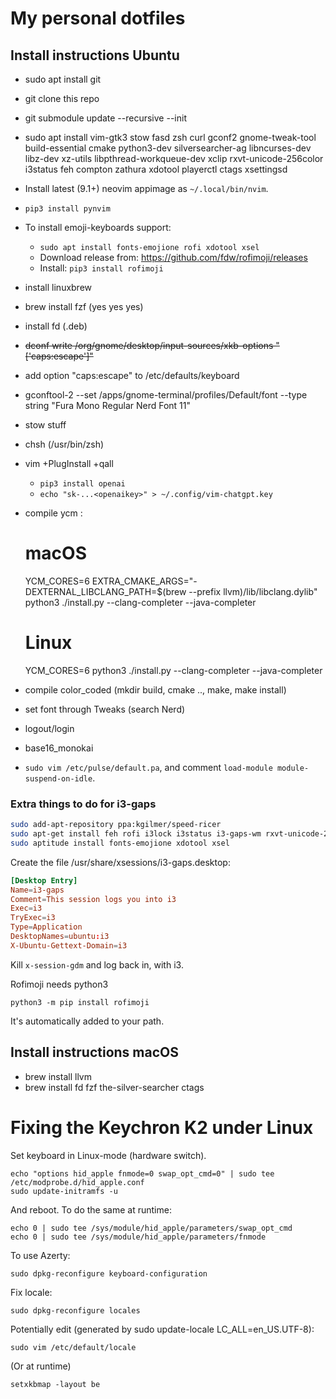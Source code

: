# My personal dotfiles

## Install instructions Ubuntu

 - sudo apt install git
 - git clone this repo
 - git submodule update --recursive --init
 - sudo apt install vim-gtk3 stow fasd zsh curl gconf2 gnome-tweak-tool build-essential cmake python3-dev silversearcher-ag libncurses-dev libz-dev xz-utils libpthread-workqueue-dev xclip rxvt-unicode-256color i3status feh compton zathura xdotool playerctl ctags xsettingsd
 - Install latest (9.1+) neovim appimage as `~/.local/bin/nvim`.
 - `pip3 install pynvim`
 - To install emoji-keyboards support:
   - `sudo apt install fonts-emojione rofi xdotool xsel`
   - Download release from: https://github.com/fdw/rofimoji/releases
   - Install: `pip3 install rofimoji`
 - install linuxbrew
 - brew install fzf (yes yes yes)
 - install fd (.deb)
 - ~~dconf write /org/gnome/desktop/input-sources/xkb-options "['caps:escape']"~~
 - add option "caps:escape" to /etc/defaults/keyboard
 - gconftool-2 --set /apps/gnome-terminal/profiles/Default/font --type string "Fura Mono Regular Nerd Font 11"
 - stow stuff
 - chsh (/usr/bin/zsh)
 - vim +PlugInstall +qall
   - `pip3 install openai`
   - `echo "sk-...<openaikey>" > ~/.config/vim-chatgpt.key`
 - compile ycm :
 
      # macOS
      YCM_CORES=6 EXTRA_CMAKE_ARGS="-DEXTERNAL_LIBCLANG_PATH=$(brew --prefix llvm)/lib/libclang.dylib" python3 ./install.py --clang-completer --java-completer

      # Linux
      YCM_CORES=6 python3 ./install.py --clang-completer --java-completer

 - compile color_coded (mkdir build, cmake .., make, make install)
 - set font through Tweaks (search Nerd)
 - logout/login
 - base16_monokai
 - `sudo vim /etc/pulse/default.pa`, and comment `load-module module-suspend-on-idle`.

### Extra things to do for i3-gaps

```sh
sudo add-apt-repository ppa:kgilmer/speed-ricer
sudo apt-get install feh rofi i3lock i3status i3-gaps-wm rxvt-unicode-256color compton pywal
sudo aptitude install fonts-emojione xdotool xsel
```

Create the file /usr/share/xsessions/i3-gaps.desktop:
```conf
[Desktop Entry]
Name=i3-gaps
Comment=This session logs you into i3
Exec=i3
TryExec=i3
Type=Application
DesktopNames=ubuntu:i3
X-Ubuntu-Gettext-Domain=i3
```

Kill `x-session-gdm` and log back in, with i3.

Rofimoji needs python3

    python3 -m pip install rofimoji

It's automatically added to your path.


## Install instructions macOS

 - brew install llvm
 - brew install fd fzf the-silver-searcher ctags

# Fixing the Keychron K2 under Linux

Set keyboard in Linux-mode (hardware switch).

    echo "options hid_apple fnmode=0 swap_opt_cmd=0" | sudo tee /etc/modprobe.d/hid_apple.conf
    sudo update-initramfs -u

And reboot. To do the same at runtime:

    echo 0 | sudo tee /sys/module/hid_apple/parameters/swap_opt_cmd
    echo 0 | sudo tee /sys/module/hid_apple/parameters/fnmode

To use Azerty:

    sudo dpkg-reconfigure keyboard-configuration

Fix locale:

    sudo dpkg-reconfigure locales

Potentially edit (generated by sudo update-locale LC_ALL=en_US.UTF-8):

    sudo vim /etc/default/locale

(Or at runtime)

    setxkbmap -layout be
